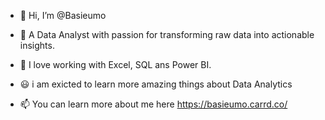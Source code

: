 - 👋 Hi, I’m @Basieumo
  
- 👀 A Data Analyst with passion for transforming raw data
into actionable insights. 
  
- 💞️ I love working with Excel, SQL ans Power BI.
- 😃 i am exicted to learn more amazing things about Data Analytics 
- 📫 You can learn more about me here https://basieumo.carrd.co/
  
 
<!---
Basieumo/Basieumo is a ✨ special ✨ repository because its `README.md` (this file) appears on your GitHub profile.
You can click the Preview link to take a look at your changes.
--->
